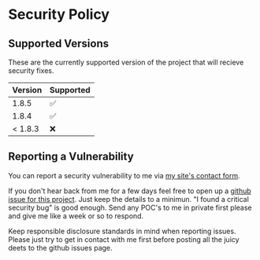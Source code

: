 # Security Policy

## Supported Versions

These are the currently supported version of the project that will recieve
security fixes.

| Version | Supported          |
| ------- | ------------------ |
| 1.8.5   | :white_check_mark: |
| 1.8.4   | :white_check_mark: |
| < 1.8.3 | :x:                |

## Reporting a Vulnerability

You can report a security vulnerability to me via [my site's contact
form](https://johnlradford.io/contact.php).

If you don't hear back from me for a few days feel free to open up a [github
issue for this project](https://github.com/BlueSquare23/web-lgsm/issues/new).
Just keep the details to a minimun. "I found a critical security bug" is good
enough. Send any POC's to me in private first please and give me like a week or
so to respond.

Keep responsible disclosure standards in mind when reporting issues. Please
just try to get in contact with me first before posting all the juicy deets to
the github issues page.

